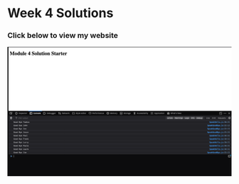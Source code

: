 # Week 4 Solutions

### Click below to view my website

<p align="center"> 
  <kbd>
  	<a href="https://dungnguyen73.github.io/HTML-CSS-and-Javascript-for-Web-Developers/Week%204/index.html" target="_blank">
		<img src="img.png"></img>
	</a>
  </kbd>
</p>
